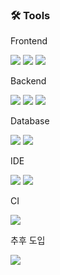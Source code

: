### 🛠 Tools
Frontend
<p>
    <img src="https://img.shields.io/badge/Thymeleaf-%23005C0F.svg?style=for-the-badge&logo=Thymeleaf&logoColor=white">
    <img src="https://img.shields.io/badge/html5-%23E34F26.svg?style=for-the-badge&logo=html5&logoColor=white">
    <img src="https://img.shields.io/badge/javascript-%23F7DF1E.svg?style=for-the-badge&logo=javascript&logoColor=%23323330">
</p>
Backend
<p>
    <img src="https://img.shields.io/badge/java-%23437291.svg?style=for-the-badge&logo=openjdk&logoColor=white">
    <img src="https://img.shields.io/badge/spring%20boot-6DB33F?style=for-the-badge&logo=spring%20boot&logoColor=white">
    <img src="https://img.shields.io/badge/swagger-85EA2D?style=for-the-badge&logo=swagger&logoColor=white">
</p>
Database
<p>
    <img src="https://img.shields.io/badge/redis-DC382D?style=for-the-badge&logo=redis&logoColor=white">
    <img src="https://img.shields.io/badge/mysql-4479A1?style=for-the-badge&logo=mysql&logoColor=white">
</p>
IDE
<p>
    <img src="https://img.shields.io/badge/IntelliJIDEA-000000?style=for-the-badge&logo=IntelliJIDEA&logoColor=white">
    <img src="https://img.shields.io/badge/Visual%20Studio%20Code-0078d7.svg?style=for-the-badge&logo=visual-studio-code&logoColor=white">
</p>
CI
<p>
    <img src="https://img.shields.io/badge/github%20actions-2088FF?style=for-the-badge&logo=github%20actions&logoColor=white">
</p>
추후 도입
</p>
<img src="https://img.shields.io/badge/nginx-009639?style=for-the-badge&logo=nginx&logoColor=white">